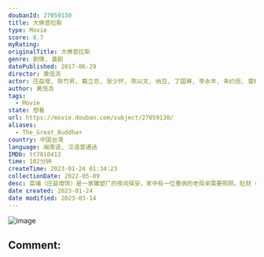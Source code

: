 ```yaml
---
doubanId: 27059130
title: 大佛普拉斯
type: Movie
score: 8.7
myRating: 
originalTitle: 大佛普拉斯
genre: 剧情, 喜剧
datePublished: 2017-06-29
director: 黄信尧
actor: 庄益增, 陈竹昇, 戴立忍, 张少怀, 陈以文, 纳豆, 丁国琳, 李永丰, 朱约信, 雷婕熙, 林美秀, 小亮哥, 游安顺, 梁赫群, 脱线, 郑宇彤, 鲁文学
author: 黄信尧
tags:
  - Movie
state: 想看
url: https://movie.douban.com/subject/27059130/
aliases:
  - The_Great_Buddha+
country: 中国台湾
language: 闽南语, 汉语普通话
IMDb: tt7010412
time: 102分钟
createTime: 2023-01-24 01:34:23
collectionDate: 2022-05-09
desc: 菜埔（庄益增饰）是一家雕塑厂的夜间保安，家中有一位重病的老母亲需要照顾。肚财（陈竹昇饰）是菜埔唯一的朋友，菜埔经常在值夜班的时候把肚财叫过来和他作伴。一天，两人突发奇想决定看一看菜埔的老板黄启文（...
date created: 2023-01-24
date modified: 2023-03-14
---
```


![image](p2505928032.jpg)

Comment:
---
